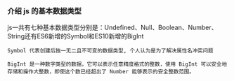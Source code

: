 ### 介绍 js 的基本数据类型
js一共有七种基本数据类型分别是：Undefined、Null、Boolean、Number、String还有ES6新增的Symbol和ES10新增的BigInt

```
Symbol 代表创建后独一无二且不可变的数据类型, 个人认为是为了解决属性名冲突问题
```

```
BigInt 是一种数字类型的数据，它可以表示任意精度格式的整数，使用 BigInt 可以安全地存储和操作大整数，即使这个数已经超出了 Number 能够表示的安全整数范围。
```

